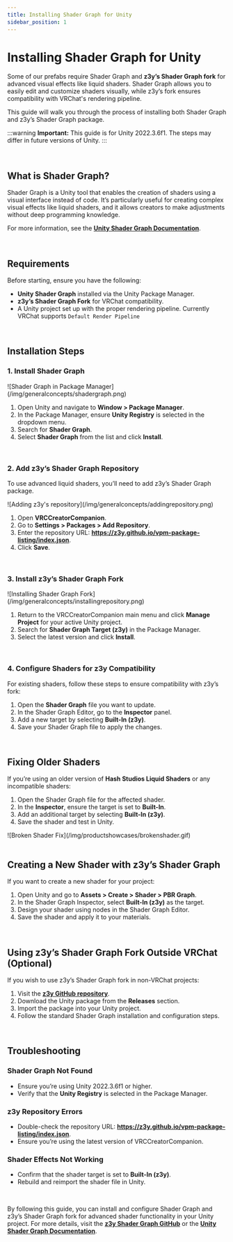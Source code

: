 ```yaml
---
title: Installing Shader Graph for Unity
sidebar_position: 1
---
```


# Installing Shader Graph for Unity

Some of our prefabs require Shader Graph and **z3y’s Shader Graph fork** for advanced visual effects like liquid shaders. Shader Graph allows you to easily edit and customize shaders visually, while z3y’s fork ensures compatibility with VRChat's rendering pipeline.

This guide will walk you through the process of installing both Shader Graph and z3y’s Shader Graph package.

:::warning
**Important:** This guide is for Unity 2022.3.6f1. The steps may differ in future versions of Unity.
:::

<br/>

## What is Shader Graph?

Shader Graph is a Unity tool that enables the creation of shaders using a visual interface instead of code. It’s particularly useful for creating complex visual effects like liquid shaders, and it allows creators to make adjustments without deep programming knowledge.

For more information, see the **[Unity Shader Graph Documentation](https://docs.unity3d.com/Manual/com.unity.shadergraph.html)**.

<br/>

## Requirements

Before starting, ensure you have the following:

- **Unity Shader Graph** installed via the Unity Package Manager.
- **z3y’s Shader Graph Fork** for VRChat compatibility.
- A Unity project set up with the proper rendering pipeline. Currently VRChat supports `Default Render Pipeline`

<br/>

## Installation Steps

### 1. Install Shader Graph

<div style={{ display: 'flex', justifyContent: 'center', alignItems: 'center' }}>

  <div class="image50-left">
    ![Shader Graph in Package Manager](/img/generalconcepts/shadergraph.png)
  </div>

</div>

1. Open Unity and navigate to **Window > Package Manager**.
2. In the Package Manager, ensure **Unity Registry** is selected in the dropdown menu.
3. Search for **Shader Graph**.
4. Select **Shader Graph** from the list and click **Install**.

<br/>

### 2. Add z3y’s Shader Graph Repository

To use advanced liquid shaders, you’ll need to add z3y’s Shader Graph package.

<div class="image50-left">
  ![Adding z3y's repository](/img/generalconcepts/addingrepository.png)
</div>

1. Open **VRCCreatorCompanion**.
2. Go to **Settings > Packages > Add Repository**.
3. Enter the repository URL: **https://z3y.github.io/vpm-package-listing/index.json**.
4. Click **Save**.

<br/>

### 3. Install z3y’s Shader Graph Fork

<div class="image50-left">
  ![Installing Shader Graph Fork](/img/generalconcepts/installingrepository.png)
</div>

1. Return to the VRCCreatorCompanion main menu and click **Manage Project** for your active Unity project.
2. Search for **Shader Graph Target (z3y)** in the Package Manager.
3. Select the latest version and click **Install**.

<br/>

### 4. Configure Shaders for z3y Compatibility

For existing shaders, follow these steps to ensure compatibility with z3y’s fork:

1. Open the **Shader Graph** file you want to update.
2. In the Shader Graph Editor, go to the **Inspector** panel.
3. Add a new target by selecting **Built-In (z3y)**.
4. Save your Shader Graph file to apply the changes.

<br/>

## Fixing Older Shaders

If you’re using an older version of **Hash Studios Liquid Shaders** or any incompatible shaders:

1. Open the Shader Graph file for the affected shader.
2. In the **Inspector**, ensure the target is set to **Built-In**.
3. Add an additional target by selecting **Built-In (z3y)**.
4. Save the shader and test in Unity.

<div class="image50">
  ![Broken Shader Fix](/img/productshowcases/brokenshader.gif)
</div>

<br/>

## Creating a New Shader with z3y’s Shader Graph

If you want to create a new shader for your project:

1. Open Unity and go to **Assets > Create > Shader > PBR Graph**.
2. In the Shader Graph Inspector, select **Built-In (z3y)** as the target.
3. Design your shader using nodes in the Shader Graph Editor.
4. Save the shader and apply it to your materials.

<br/>

## Using z3y’s Shader Graph Fork Outside VRChat (Optional)

If you wish to use z3y’s Shader Graph fork in non-VRChat projects:

1. Visit the **[z3y GitHub repository](https://github.com/z3y/ShaderGraph)**.
2. Download the Unity package from the **Releases** section.
3. Import the package into your Unity project.
4. Follow the standard Shader Graph installation and configuration steps.

<br/>

## Troubleshooting

### Shader Graph Not Found
- Ensure you’re using Unity 2022.3.6f1 or higher.
- Verify that the **Unity Registry** is selected in the Package Manager.

### z3y Repository Errors
- Double-check the repository URL: **https://z3y.github.io/vpm-package-listing/index.json**.
- Ensure you’re using the latest version of VRCCreatorCompanion.

### Shader Effects Not Working
- Confirm that the shader target is set to **Built-In (z3y)**.
- Rebuild and reimport the shader file in Unity.

<br/>

By following this guide, you can install and configure Shader Graph and z3y’s Shader Graph fork for advanced shader functionality in your Unity project. For more details, visit the **[z3y Shader Graph GitHub](https://github.com/z3y/ShaderGraph)** or the **[Unity Shader Graph Documentation](https://docs.unity3d.com/Manual/com.unity.shadergraph.html)**.

